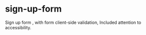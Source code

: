 # sign-up-form
Sign up form , with form client-side validation,
Included attention to accessibility.
